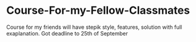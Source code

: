# Course-For-my-Fellow-Classmates
Course for my friends will have stepik style, features, solution with full exaplanation. Got deadline to 25th of September


